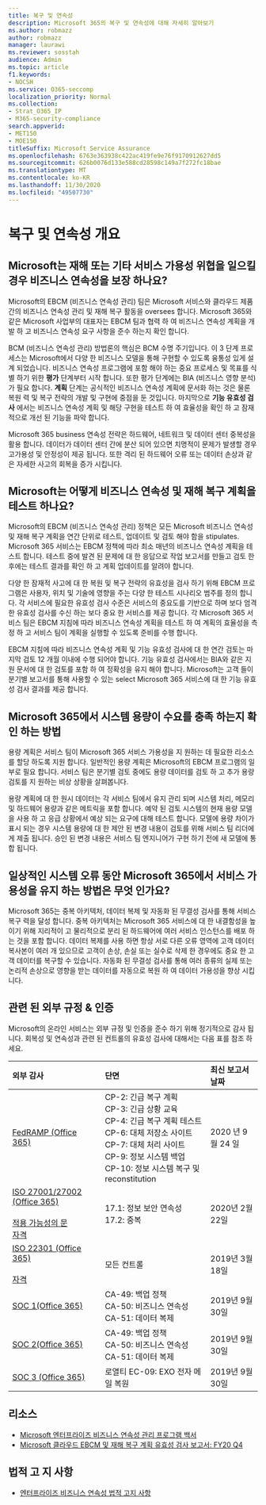 ```yaml
---
title: 복구 및 연속성
description: Microsoft 365의 복구 및 연속성에 대해 자세히 알아보기
ms.author: robmazz
author: robmazz
manager: laurawi
ms.reviewer: sosstah
audience: Admin
ms.topic: article
f1.keywords:
- NOCSH
ms.service: O365-seccomp
localization_priority: Normal
ms.collection:
- Strat_O365_IP
- M365-security-compliance
search.appverid:
- MET150
- MOE150
titleSuffix: Microsoft Service Assurance
ms.openlocfilehash: 6763e363938c422ac419fe9e76f9170912627dd5
ms.sourcegitcommit: 626b0076d133e588cd28598c149a7f272fc18bae
ms.translationtype: MT
ms.contentlocale: ko-KR
ms.lasthandoff: 11/30/2020
ms.locfileid: "49507730"
---
```

# <a name="resiliency-and-continuity-overview"></a>복구 및 연속성 개요

## <a name="how-does-microsoft-ensure-business-continuity-in-the-case-of-a-disaster-or-other-threat-to-service-availability"></a>Microsoft는 재해 또는 기타 서비스 가용성 위협을 일으킬 경우 비즈니스 연속성을 보장 하나요?

Microsoft의 EBCM (비즈니스 연속성 관리) 팀은 Microsoft 서비스와 클라우드 제품 간의 비즈니스 연속성 관리 및 재해 복구 활동을 oversees 합니다. Microsoft 365와 같은 Microsoft 사업부의 대표자는 EBCM 팀과 협력 하 여 비즈니스 연속성 계획을 개발 하 고 비즈니스 연속성 요구 사항을 준수 하는지 확인 합니다.

BCM (비즈니스 연속성 관리) 방법론의 핵심은 BCM 수명 주기입니다. 이 3 단계 프로세스는 Microsoft에서 다양 한 비즈니스 모델을 통해 구현할 수 있도록 융통성 있게 설계 되었습니다. 비즈니스 연속성 프로그램에 포함 해야 하는 중요 프로세스 및 목표를 식별 하기 위한 **평가** 단계부터 시작 합니다. 또한 평가 단계에는 BIA (비즈니스 영향 분석)가 필요 합니다. **계획** 단계는 공식적인 비즈니스 연속성 계획에 문서화 하는 것은 물론 복원 력 및 복구 전략의 개발 및 구현에 중점을 둔 것입니다. 마지막으로 **기능 유효성 검사** 에서는 비즈니스 연속성 계획 및 해당 구현을 테스트 하 여 효율성을 확인 하 고 잠재적으로 개선 된 기능을 파악 합니다.

Microsoft 365 business 연속성 전략은 하드웨어, 네트워크 및 데이터 센터 중복성을 활용 합니다. 데이터가 데이터 센터 간에 분산 되어 있으면 치명적이 문제가 발생할 경우 고가용성 및 안정성이 제공 됩니다. 또한 격리 된 하드웨어 오류 또는 데이터 손상과 같은 자세한 사고의 회복을 증가 시킵니다.

## <a name="how-does-microsoft-test-business-continuity-and-disaster-recovery-plans"></a>Microsoft는 어떻게 비즈니스 연속성 및 재해 복구 계획을 테스트 하나요?

Microsoft의 EBCM (비즈니스 연속성 관리) 정책은 모든 Microsoft 비즈니스 연속성 및 재해 복구 계획을 연간 단위로 테스트, 업데이트 및 검토 해야 함을 stipulates. Microsoft 365 서비스는 EBCM 정책에 따라 최소 매년의 비즈니스 연속성 계획을 테스트 합니다. 테스트 중에 발견 된 문제에 대 한 응답으로 작업 보고서를 만들고 검토 한 후에는 테스트 결과를 확인 하 고 계획 업데이트를 알려야 합니다.

다양 한 잠재적 사고에 대 한 복원 및 복구 전략의 유효성을 검사 하기 위해 EBCM 프로그램은 사용자, 위치 및 기술에 영향을 주는 다양 한 테스트 시나리오 범주를 정의 합니다. 각 서비스에 필요한 유효성 검사 수준은 서비스의 중요도를 기반으로 하며 보다 엄격한 유효성 검사를 수신 하는 보다 중요 한 서비스를 제공 합니다. 각 Microsoft 365 서비스 팀은 EBCM 지침에 따라 비즈니스 연속성 계획을 테스트 하 여 계획의 효율성을 측정 하 고 서비스 팀이 계획을 실행할 수 있도록 준비를 수행 합니다.

EBCM 지침에 따라 비즈니스 연속성 계획 및 기능 유효성 검사에 대 한 연간 검토는 마지막 검토 12 개월 이내에 수행 되어야 합니다. 기능 유효성 검사에서는 BIA와 같은 지원 문서에 대 한 검토를 포함 하 여 정확성을 유지 해야 합니다. Microsoft는 고객 들이 분기별 보고서를 통해 사용할 수 있는 select Microsoft 365 서비스에 대 한 기능 유효성 검사 결과를 제공 합니다.

## <a name="how-does-microsoft-365-ensure-system-capacity-meets-demand"></a>Microsoft 365에서 시스템 용량이 수요를 충족 하는지 확인 하는 방법

용량 계획은 서비스 팀이 Microsoft 365 서비스 가용성을 지 원하는 데 필요한 리소스를 할당 하도록 지원 합니다. 일반적인 용량 계획은 Microsoft의 EBCM 프로그램의 일부로 필요 합니다. 서비스 팀은 분기별 검토 중에도 용량 데이터를 검토 하 고 추가 용량 검토를 지 원하는 비상 상황을 살펴봅니다.

용량 계획에 대 한 원시 데이터는 각 서비스 팀에서 유지 관리 되며 시스템 처리, 메모리 및 하드웨어 용량과 같은 메트릭을 포함 합니다. 예약 된 검토 시스템의 현재 용량 모델을 사용 하 고 응급 상황에서 예상 되는 요구에 대해 테스트 합니다. 모델에 용량 차이가 표시 되는 경우 시스템 용량에 대 한 제안 된 변경 내용이 검토를 위해 서비스 팀 리더에 게 제출 됩니다. 승인 된 변경 내용은 서비스 팀 엔지니어가 구현 하기 전에 새 모델에 통합 됩니다.

## <a name="how-does-microsoft-365-maintain-service-availability-during-routine-system-failures"></a>일상적인 시스템 오류 동안 Microsoft 365에서 서비스 가용성을 유지 하는 방법은 무엇 인가요?

Microsoft 365는 중복 아키텍처, 데이터 복제 및 자동화 된 무결성 검사를 통해 서비스 복구 력을 달성 합니다. 중복 아키텍처는 Microsoft 365 서비스에 대 한 내결함성을 높이기 위해 지리적이 고 물리적으로 분리 된 하드웨어에 여러 서비스 인스턴스를 배포 하는 것을 포함 합니다. 데이터 복제를 사용 하면 항상 서로 다른 오류 영역에 고객 데이터 복사본이 여러 개 있으므로 고객이 손상, 손실 또는 실수로 삭제 한 경우에도 중요 한 고객 데이터를 복구할 수 있습니다. 자동화 된 무결성 검사를 통해 여러 종류의 실제 또는 논리적 손상으로 영향을 받는 데이터를 자동으로 복원 하 여 데이터 가용성을 향상 시킵니다.

## <a name="related-external-regulations--certifications"></a>관련 된 외부 규정 & 인증

Microsoft의 온라인 서비스는 외부 규정 및 인증을 준수 하기 위해 정기적으로 감사 됩니다. 회복성 및 연속성과 관련 된 컨트롤의 유효성 검사에 대해서는 다음 표를 참조 하세요.

| **외부 감사** | **단면** | **최신 보고서 날짜** |
|:--------------------|:------------|:-----------------------|
| [FedRAMP (Office 365)](https://compliance.microsoft.com/compliancemanager) | CP-2: 긴급 복구 계획 <br> CP-3: 긴급 상황 교육 <br> CP-4: 긴급 복구 계획 테스트 <br> CP-6: 대체 저장소 사이트 <br> CP-7: 대체 처리 사이트 <br> CP-9: 정보 시스템 백업 <br> CP-10: 정보 시스템 복구 및 reconstitution | 2020 년 9 월 24 일 |
| [ISO 27001/27002 (Office 365)](https://servicetrust.microsoft.com/ViewPage/MSComplianceGuideV3?command=Download&downloadType=Document&downloadId=d7864d4f-e053-4cc4-a964-fa526d07c3be&tab=7027ead0-3d6b-11e9-b9e1-290b1eb4cdeb&docTab=7027ead0-3d6b-11e9-b9e1-290b1eb4cdeb_ISO_Reports) <br><br> [적용 가능성의 문](https://servicetrust.microsoft.com/ViewPage/MSComplianceGuide?command=Download&downloadType=Document&downloadId=8ee1e46b-2ada-4e7b-bb7d-4c55a8cb6fcd&docTab=4ce99610-c9c0-11e7-8c2c-f908a777fa4d_ISO_Reports) <br> [자격](https://servicetrust.microsoft.com/ViewPage/MSComplianceGuideV3?command=Download&downloadType=Document&downloadId=1e84a14a-2468-45ac-9412-5e53250d57ec&tab=7027ead0-3d6b-11e9-b9e1-290b1eb4cdeb&docTab=7027ead0-3d6b-11e9-b9e1-290b1eb4cdeb_ISO_Reports) | 17.1: 정보 보안 연속성 <br> 17.2: 중복 | 2020년 2월 22일 |
| [ISO 22301 (Office 365)](https://servicetrust.microsoft.com/ViewPage/MSComplianceGuideV3?command=Download&downloadType=Document&downloadId=13951eb3-6339-4629-b80d-dd0d43812fe7&tab=7027ead0-3d6b-11e9-b9e1-290b1eb4cdeb&docTab=7027ead0-3d6b-11e9-b9e1-290b1eb4cdeb_ISO_Reports) <br><br> [자격](https://servicetrust.microsoft.com/ViewPage/MSComplianceGuideV3?command=Download&downloadType=Document&downloadId=2bb29cc0-53e7-4a53-a9de-871316e1b80c&tab=7027ead0-3d6b-11e9-b9e1-290b1eb4cdeb&docTab=7027ead0-3d6b-11e9-b9e1-290b1eb4cdeb_ISO_Reports) | 모든 컨트롤 | 2019년 3월 18일 |
| [SOC 1(Office 365)](https://servicetrust.microsoft.com/ViewPage/MSComplianceGuideV3?command=Download&downloadType=Document&downloadId=b07c0f7b-6bd5-4544-8255-7a5f14bf914a&tab=7027ead0-3d6b-11e9-b9e1-290b1eb4cdeb&docTab=7027ead0-3d6b-11e9-b9e1-290b1eb4cdeb_SOC_/_SSAE_16_Reports) | CA-49: 백업 정책 <br> CA-50: 비즈니스 연속성 <br> CA-51: 데이터 복제 | 2019년 9월 30일 |
| [SOC 2(Office 365)](https://servicetrust.microsoft.com/ViewPage/MSComplianceGuideV3?command=Download&downloadType=Document&downloadId=fa062990-e758-4ddc-ace3-7fb21a301d09&tab=7027ead0-3d6b-11e9-b9e1-290b1eb4cdeb&docTab=7027ead0-3d6b-11e9-b9e1-290b1eb4cdeb_SOC_/_SSAE_16_Rep-11e9-b9e1-290b1eb4cdeb_SOC_/_SSAE_16_Reports) | CA-49: 백업 정책 <br> CA-50: 비즈니스 연속성 <br> CA-51: 데이터 복제 | 2019년 9월 30일 |
| [SOC 3 (Office 365)](https://servicetrust.microsoft.com/ViewPage/MSComplianceGuideV3?command=Download&downloadType=Document&downloadId=9df8b99b-96ce-49a9-bff4-268031dcc9a6&tab=7027ead0-3d6b-11e9-b9e1-290b1eb4cdeb&docTab=7027ead0-3d6b-11e9-b9e1-290b1eb4cdeb_SOC_/_SSAE_16_Reports) | 로열티 EC-09: EXO 전자 메일 복원 | 2019년 9월 30일 |

## <a name="resources"></a>리소스

- [Microsoft 엔터프라이즈 비즈니스 연속성 관리 프로그램 백서](https://servicetrust.microsoft.com/ViewPage/TrustDocumentsV3?command=Download&downloadType=Document&downloadId=64f922a6-d624-40dd-a8ae-6f996b5186f3&tab=7f51cb60-3d6c-11e9-b2af-7bb9f5d2d913&docTab=7f) 
- [Microsoft 클라우드 EBCM 및 재해 복구 계획 유효성 검사 보고서: FY20 Q4](https://servicetrust.microsoft.com/ViewPage/TrustDocumentsV3?command=Download&downloadType=Document&downloadId=5437a1d9-5883-468b-aee0-8c8a8e4ef56a&tab=7f51cb60-3d6c-11e9-b2af-7bb9f5d2d913&docTab=7f51cb60-3d6c-11e9-b2af-7bb9f5d2d913_FAQ_and_White_Papers)

## <a name="legal-disclaimer"></a>법적 고 지 사항

- [엔터프라이즈 비즈니스 연속성 법적 고지 사항](assurance-ebcm-legal-disclaimer.md)